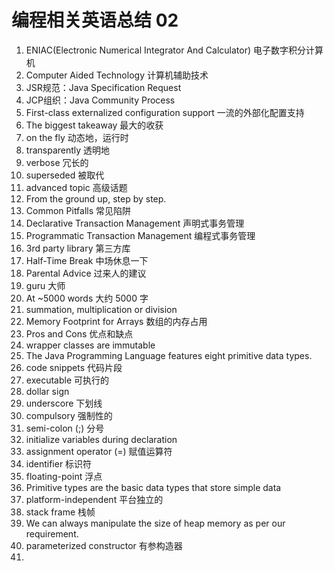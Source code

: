 # 编程相关英语总结 02

1. ENIAC(Electronic Numerical Integrator And Calculator) 电子数字积分计算机
2. Computer Aided Technology 计算机辅助技术
3. JSR规范：Java Specification Request
4. JCP组织：Java Community Process
5. First-class externalized configuration support 一流的外部化配置支持
6. The biggest takeaway 最大的收获
7. on the fly 动态地，运行时
8. transparently 透明地
9. verbose 冗长的
10. superseded 被取代
11. advanced topic 高级话题
12. From the ground up, step by step. 
13.  Common Pitfalls 常见陷阱
14. Declarative Transaction Management 声明式事务管理
15. Programmatic Transaction Management 编程式事务管理
16. 3rd party library 第三方库
17. Half-Time Break 中场休息一下
18. Parental Advice 过来人的建议
19. guru 大师
20. At ~5000 words 大约 5000 字
21. summation, multiplication or division
22. Memory Footprint for Arrays 数组的内存占用
23. Pros and Cons 优点和缺点
24. wrapper classes are immutable
25. The Java Programming Language features eight primitive data types.
26. code snippets 代码片段
27. executable 可执行的
28. dollar sign
29. underscore 下划线
30. compulsory 强制性的
31. semi-colon (;) 分号
32. initialize variables during declaration
33. assignment operator (=) 赋值运算符
34. identifier 标识符
35. floating-point 浮点
36. Primitive types are the basic data types that store simple data
37. platform-independent 平台独立的
38. stack frame 栈帧
39. We can always manipulate the size of heap memory as per our requirement.
40. parameterized constructor 有参构造器
41. 
